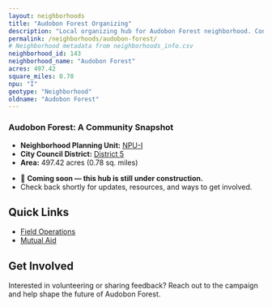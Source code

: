 ```yaml
---
layout: neighborhoods
title: "Audobon Forest Organizing"
description: "Local organizing hub for Audobon Forest neighborhood. Connect with field operations, mutual aid, and community organizing efforts."
permalink: /neighborhoods/audobon-forest/
# Neighborhood metadata from neighborhoods_info.csv
neighborhood_id: 143
neighborhood_name: "Audobon Forest"
acres: 497.42
square_miles: 0.78
npu: "I"
geotype: "Neighborhood"
oldname: "Audobon Forest"
---
```


### **Audobon Forest: A Community Snapshot**

  * **Neighborhood Planning Unit:** [NPU-I](https://www.atlantaga.gov/government/departments/city-planning/neighborhood-planning-units/neighborhood-and-npu-contacts)
  * **City Council District:** [District 5](https://citycouncil.atlantaga.gov/council-members/antonio-lewis)
  * **Area:** 497.42 acres (0.78 sq. miles)

- 🚧 **Coming soon — this hub is still under construction.**
- Check back shortly for updates, resources, and ways to get involved.

## Quick Links

- [Field Operations](./field-ops/)
- [Mutual Aid](./mutual-aid/)

## Get Involved

Interested in volunteering or sharing feedback? Reach out to the campaign and help shape the future of Audobon Forest.
